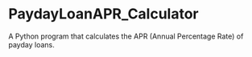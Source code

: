 # PaydayLoanAPR_Calculator
A Python program that calculates the APR (Annual Percentage Rate) of payday loans.
